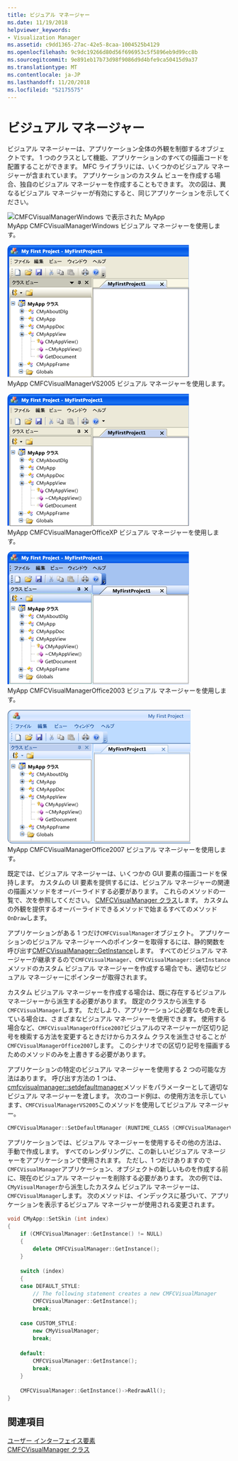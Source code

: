 ```yaml
---
title: ビジュアル マネージャー
ms.date: 11/19/2018
helpviewer_keywords:
- Visualization Manager
ms.assetid: c9dd1365-27ac-42e5-8caa-1004525b4129
ms.openlocfilehash: 9c9dc19266d80d56f696953c5f5896eb9d99cc8b
ms.sourcegitcommit: 9e891eb17b73d98f9086d9d4bfe9ca50415d9a37
ms.translationtype: MT
ms.contentlocale: ja-JP
ms.lasthandoff: 11/20/2018
ms.locfileid: "52175575"
---
```

# <a name="visualization-manager"></a>ビジュアル マネージャー

ビジュアル マネージャーは、アプリケーション全体の外観を制御するオブジェクトです。 1 つのクラスとして機能、アプリケーションのすべての描画コードを配置することができます。 MFC ライブラリには、いくつかのビジュアル マネージャーが含まれています。 アプリケーションのカスタム ビューを作成する場合、独自のビジュアル マネージャーを作成することもできます。 次の図は、異なるビジュアル マネージャーが有効にすると、同じアプリケーションを示してください。

![CMFCVisualManagerWindows で表示された MyApp](../mfc/media/vmwindows.png "CMFCVisualManagerWindows で表示された MyApp") <br/>
MyApp CMFCVisualManagerWindows ビジュアル マネージャーを使用します。

![CMFCVisualManagerVS2005 で表示された MyApp](../mfc/media/vmvs2005.png "CMFCVisualManagerVS2005 で表示された MyApp") <br/>
MyApp CMFCVisualManagerVS2005 ビジュアル マネージャーを使用します。

![CMFCVisualManagerOfficeXP で表示された MyApp](../mfc/media/vmofficexp.png "CMFCVisualManagerOfficeXP で表示された MyApp") <br/>
MyApp CMFCVisualManagerOfficeXP ビジュアル マネージャーを使用します。

![CMFCVisualManagerOffice2003 で表示された MyApp](../mfc/media/vmoffice2003.png "CMFCVisualManagerOffice2003 で表示された MyApp") <br/>
MyApp CMFCVisualManagerOffice2003 ビジュアル マネージャーを使用します。

![CMFCVisualManagerOffice2007 で表示された MyApp](../mfc/media/msoffice2007.png "CMFCVisualManagerOffice2007 で表示された MyApp") <br/>
MyApp CMFCVisualManagerOffice2007 ビジュアル マネージャーを使用します。

既定では、ビジュアル マネージャーは、いくつかの GUI 要素の描画コードを保持します。 カスタムの UI 要素を提供するには、ビジュアル マネージャーの関連の描画メソッドをオーバーライドする必要があります。 これらのメソッドの一覧で、次を参照してください。 [CMFCVisualManager クラス](../mfc/reference/cmfcvisualmanager-class.md)します。 カスタムの外観を提供するオーバーライドできるメソッドで始まるすべてのメソッド`OnDraw`します。

アプリケーションがある 1 つだけ`CMFCVisualManager`オブジェクト。 アプリケーションのビジュアル マネージャーへのポインターを取得するには、静的関数を呼び出す[CMFCVisualManager::GetInstance](../mfc/reference/cmfcvisualmanager-class.md#getinstance)します。 すべてのビジュアル マネージャーが継承するので`CMFCVisualManager`、`CMFCVisualManager::GetInstance`メソッドのカスタム ビジュアル マネージャーを作成する場合でも、適切なビジュアル マネージャーにポインターが取得されます。

カスタム ビジュアル マネージャーを作成する場合は、既に存在するビジュアル マネージャーから派生する必要があります。 既定のクラスから派生する`CMFCVisualManager`します。 ただしより、アプリケーションに必要なものを表している場合は、さまざまなビジュアル マネージャーを使用できます。 使用する場合など、`CMFCVisualManagerOffice2007`ビジュアルのマネージャーが区切り記号を検索する方法を変更するときだけからカスタム クラスを派生させることが`CMFCVisualManagerOffice2007`します。 このシナリオでの区切り記号を描画するためのメソッドのみを上書きする必要があります。

アプリケーションの特定のビジュアル マネージャーを使用する 2 つの可能な方法はあります。 呼び出す方法の 1 つは、 [cmfcvisualmanager::setdefaultmanager](../mfc/reference/cmfcvisualmanager-class.md#setdefaultmanager)メソッドをパラメーターとして適切なビジュアル マネージャーを渡します。 次のコード例は、の使用方法を示しています、`CMFCVisualManagerVS2005`このメソッドを使用してビジュアル マネージャー。

```cpp
CMFCVisualManager::SetDefaultManager (RUNTIME_CLASS (CMFCVisualManagerVS2005));
```

アプリケーションでは、ビジュアル マネージャーを使用するその他の方法は、手動で作成します。 すべてのレンダリングに、この新しいビジュアル マネージャーをアプリケーションで使用されます。 ただし、1 つだけありますので`CMFCVisualManager`アプリケーション、オブジェクトの新しいものを作成する前に、現在のビジュアル マネージャーを削除する必要があります。 次の例では、`CMyVisualManager`から派生したカスタム ビジュアル マネージャーは、`CMFCVisualManager`します。 次のメソッドは、インデックスに基づいて、アプリケーションを表示するビジュアル マネージャーが使用される変更されます。

```cpp
void CMyApp::SetSkin (int index)
{
    if (CMFCVisualManager::GetInstance() != NULL)
    {
        delete CMFCVisualManager::GetInstance();
    }

    switch (index)
    {
    case DEFAULT_STYLE:
        // The following statement creates a new CMFCVisualManager
        CMFCVisualManager::GetInstance();
        break;

    case CUSTOM_STYLE:
        new CMyVisualManager;
        break;

    default:
        CMFCVisualManager::GetInstance();
        break;
    }

    CMFCVisualManager::GetInstance()->RedrawAll();
}
```

## <a name="see-also"></a>関連項目

[ユーザー インターフェイス要素](../mfc/user-interface-elements-mfc.md)<br/>
[CMFCVisualManager クラス](../mfc/reference/cmfcvisualmanager-class.md)
